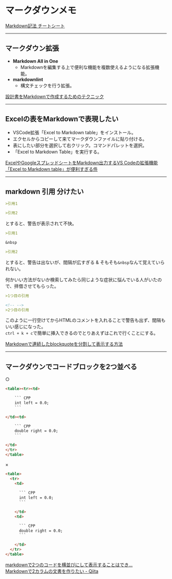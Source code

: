 # マークダウンメモ

[Markdown記法 チートシート](https://qiita.com/Qiita/items/c686397e4a0f4f11683d)

---

## マークダウン拡張

- **Markdown All in One**  
  - Markdownを編集する上で便利な機能を複数使えるようになる拡張機能。  
- **markdownlint**  
  - 構文チェックを行う拡張。

[設計書をMarkdownで作成するためのテクニック](https://boardtechlog.com/2020/09/programming/%E8%A8%AD%E8%A8%88%E6%9B%B8%E3%82%92markdown%E3%81%A7%E4%BD%9C%E6%88%90%E3%81%99%E3%82%8B%E3%81%9F%E3%82%81%E3%81%AE%E3%83%86%E3%82%AF%E3%83%8B%E3%83%83%E3%82%AF/)  

---

## Excelの表をMarkdownで表現したい

- VSCode拡張「Excel to Markdown table」をインストール。  
- エクセルからコピーして来てマークダウンファイルに貼り付ける。  
- 表にしたい部分を選択して右クリック。コマンドパレットを選択。  
- 「Excel to Markdown Table」を実行する。  

[ExcelやGoogleスプレッドシートをMarkdown出力するVS Codeの拡張機能「Excel to Markdown table」が便利すぎる件](https://dev.classmethod.jp/articles/excel-to-markdown-table/)  

---

## markdown 引用 分けたい

``` md
>引用1

>引用2
```

とすると、警告が表示されて不快。  

``` md
>引用1

&nbsp

>引用2
```

とすると、警告は出ないが、間隔が広すぎる & そもそも`&nbsp`なんて覚えていられない。  

何かいい方法がないか検索してみたら同じような症状に悩んでいる人がいたので、拝借させてもらった。  

``` md
>1つ目の引用

<!-- -->
>2つ目の引用
```

このように一行空けてからHTMLのコメントを入れることで警告も出ず、間隔もいい感じになった。  
`ctrl + k + c`で簡単に挿入できるのでとりあえずはこれで行くことにする。  

[Markdownで連続したblockquoteを分割して表示する方法](https://www.umurausu.info/blog/archives/blockquotes-in-markdown.html)  

---

## マークダウンでコードブロックを2つ並べる

○  

``` html
<table><tr><td>

    ``` CPP
    int left = 0.0;
    ```

</td><td>

    ``` CPP
    double right = 0.0;
    ```

</td>
</tr>
</table>
```

×  

``` html
<table>
  <tr>
    <td>
      
      ``` CPP
      int left = 0.0;
      ```

    </td>
    <td>

      ``` CPP
      double right = 0.0;
      ```

    </td>
  </tr>
</table>
```

[markdownで2つのコードを横並びにして表示することはでき...](https://detail.chiebukuro.yahoo.co.jp/qa/question_detail/q14258031544)  
[Markdownで2カラムの文書を作りたい - Qiita](https://qiita.com/ossyaritoori/items/9f38113847ee65e68e76)  
